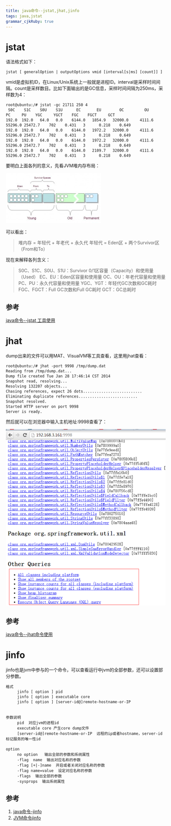 ```yaml
---
title: java命令--jstat,jhat,jinfo
tags: java,jstat
grammar_cjkRuby: true
---
```


# jstat
语法格式如下：
```
jstat [ generalOption | outputOptions vmid [interval[s|ms] [count]] ]
```
vmid是虚拟机ID，在Linux/Unix系统上一般就是进程ID。interval是采样时间间隔。count是采样数目。比如下面输出的是GC信息，采样时间间隔为250ms，采样数为4：
```
root@ubuntu:/# jstat -gc 21711 250 4
 S0C    S1C    S0U    S1U      EC       EU        OC         OU       PC     PU    YGC     YGCT    FGC    FGCT     GCT   
192.0  192.0   64.0   0.0    6144.0   1854.9   32000.0     4111.6   55296.0 25472.7    702    0.431   3      0.218    0.649
192.0  192.0   64.0   0.0    6144.0   1972.2   32000.0     4111.6   55296.0 25472.7    702    0.431   3      0.218    0.649
192.0  192.0   64.0   0.0    6144.0   1972.2   32000.0     4111.6   55296.0 25472.7    702    0.431   3      0.218    0.649
192.0  192.0   64.0   0.0    6144.0   2109.7   32000.0     4111.6   55296.0 25472.7    702    0.431   3      0.218    0.649
```
要明白上面各列的意义，先看JVM堆内存布局：

![enter description here]( ./images/1548504591413.jpg)

可以看出：
>堆内存 = 年轻代 + 年老代 + 永久代
>年轻代 = Eden区 + 两个Survivor区（From和To）

现在来解释各列含义：
>S0C、S1C、S0U、S1U：Survivor 0/1区容量（Capacity）和使用量（Used）
EC、EU：Eden区容量和使用量
OC、OU：年老代容量和使用量
PC、PU：永久代容量和使用量
YGC、YGT：年轻代GC次数和GC耗时
FGC、FGCT：Full GC次数和Full GC耗时
GCT：GC总耗时

## 参考
 [java命令--jstat 工具使用](https://www.cnblogs.com/kongzhongqijing/articles/3625574.html)

# jhat

dump出来的文件可以用MAT、VisualVM等工具查看，这里用jhat查看：
```
root@ubuntu:/# jhat -port 9998 /tmp/dump.dat
Reading from /tmp/dump.dat...
Dump file created Tue Jan 28 17:46:14 CST 2014
Snapshot read, resolving...
Resolving 132207 objects...
Chasing references, expect 26 dots..........................
Eliminating duplicate references..........................
Snapshot resolved.
Started HTTP server on port 9998
Server is ready.
```
然后就可以在浏览器中输入主机地址:9998查看了：
  
 ![enter description here](./images/1548504787575.jpg)
 
 ## 参考
 [java命令--jhat命令使用](https://www.cnblogs.com/kongzhongqijing/articles/3621223.html)

# jinfo
jinfo也是jvm中参与的一个命令，可以查看运行中jvm的全部参数，还可以设置部分参数。
``` 
格式
     jinfo [ option ] pid
     jinfo [ option ] executable core
     jinfo [ option ] [server-id@]remote-hostname-or-IP
 
    
参数说明
     pid  对应jvm的进程id
     executable core 产生core dump文件
     [server-id@]remote-hostname-or-IP  远程的ip或者hostname，server-id标记服务的唯一性id
 
option
     no option   输出全部的参数和系统属性
     -flag  name  输出对应名称的参数
     -flag [+|-]name  开启或者关闭对应名称的参数
     -flag name=value  设定对应名称的参数
     -flags  输出全部的参数
     -sysprops  输出系统属性
```
## 参考
1. [java命令-jinfo](https://www.cnblogs.com/kongzhongqijing/articles/5535427.html)
2. [JVM命令jinfo](https://www.cnblogs.com/sten/p/5705422.html)